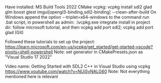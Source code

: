 Have installed:
MS Build Tools 2022
CMake
vcpkg:
    vcpkg install sdl2 glad glm boost gtest imgui[opengl3-binding,sdl2-binding] --clean-after-build
    On Windows append the option --triplet=x64-windows to the command
    run .bat script, in powershell as admin: .\vcpkg.exe integrate install
    in project dir: follow microsoft tutorial, and then vcpkg add port sdl2; vcpkg add port glad
(Git)

Followed these tutorials to set up the project:
https://learn.microsoft.com/en-us/vcpkg/get_started/get-started-vscode?pivots=shell-powershell
Note: set generator in CMakePresets.json as "Visual Studio 17 2022"

Video name: Getting Started with SDL2 C++ in Visual Studio using vcpkg
https://www.youtube.com/watch?v=NUiSyNALG60
Note: Not everything mentioned here is relevant